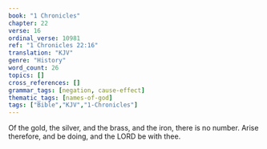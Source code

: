 ```yaml
---
book: "1 Chronicles"
chapter: 22
verse: 16
ordinal_verse: 10981
ref: "1 Chronicles 22:16"
translation: "KJV"
genre: "History"
word_count: 26
topics: []
cross_references: []
grammar_tags: [negation, cause-effect]
thematic_tags: [names-of-god]
tags: ["Bible","KJV","1-Chronicles"]
---
```

Of the gold, the silver, and the brass, and the iron, there is no number. Arise therefore, and be doing, and the LORD be with thee.
